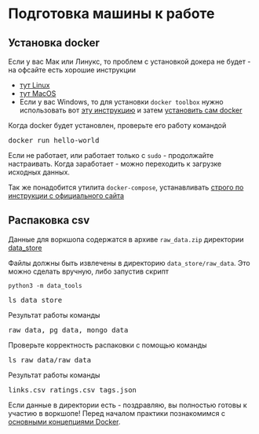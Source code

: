 # Подготовка машины к работе

## Установка docker

Если у вас Мак или Линукс, то проблем с установкой докера не будет - на офсайте есть хорошие инструкции
* [тут Linux](https://docs.docker.com/install/linux/docker-ce/ubuntu/)
* [тут MacOS](https://docs.docker.com/docker-for-mac/install/)
* Если у вас Windows, то для установки `docker toolbox` нужно использовать вот [эту инструкцию](https://docs.docker.com/toolbox/toolbox_install_windows/) и затем [установить сам docker](https://docs.docker.com/docker-for-windows/install/)

Когда docker будет установлен, проверьте его работу командой
<pre>
docker run hello-world
</pre>

Если не работает, или работает только с `sudo` - продолжайте настраивать. Когда заработает - можно переходить к загрузке исходных данных.

Так же понадобится утилита `docker-compose`, устанавливать [строго по инструкции с официального сайта](https://docs.docker.com/compose/install/)

## Распаковка csv

Данные для воркшопа содержатся в архиве `raw_data.zip` директории [data_store](../data_store)

Файлы должны быть извлечены в директорию `data_store/raw_data`. Это можно сделать вручную, либо запустив скрипт

```code shell
python3 -m data_tools
```

<pre>
ls data_store
</pre>

Результат работы команды
<pre>
raw_data, pg_data, mongo_data
</pre>

Проверьте корректность распаковки с помощью команды

<pre>
ls raw_data/raw_data
</pre> 

Результат работы команды
<pre>
links.csv ratings.csv tags.json
</pre>

Если данные в директории есть - поздравляю, вы полностью готовы к участию в воркшопе! Перед началом практики познакомимся с [основными концепциями Docker](./docker_intro.md).

